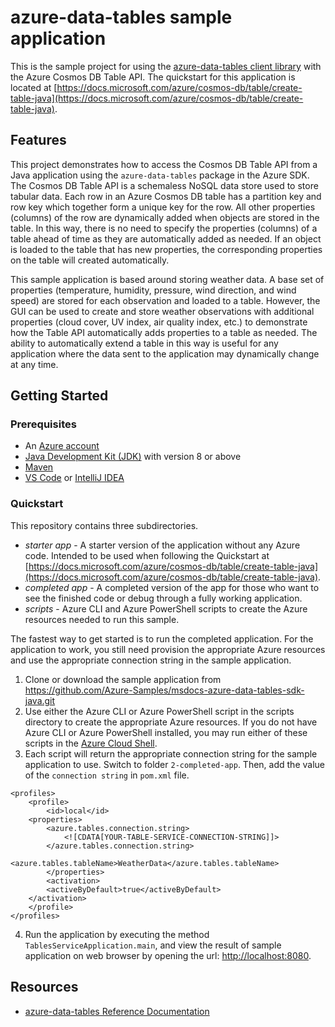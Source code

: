 # azure-data-tables sample application

This is the sample project for using the [azure-data-tables client library](https://search.maven.org/artifact/com.azure/azure-data-tables) with the Azure Cosmos DB Table API.  The quickstart for this application is located at [https://docs.microsoft.com/azure/cosmos-db/table/create-table-java](https://docs.microsoft.com/azure/cosmos-db/table/create-table-java).

## Features

This project demonstrates how to access the Cosmos DB Table API from a Java application using the `azure-data-tables` package in the Azure SDK. The Cosmos DB Table API is a schemaless NoSQL data store used to store tabular data. Each row in an Azure Cosmos DB table has a partition key and row key which together form a unique key for the row. All other properties (columns) of the row are dynamically added when objects are stored in the table. In this way, there is no need to specify the properties (columns) of a table ahead of time as they are automatically added as needed. If an object is loaded to the table that has new properties, the corresponding properties on the table will created automatically.

This sample application is based around storing weather data. A base set of properties (temperature, humidity, pressure, wind direction, and wind speed) are stored for each observation and loaded to a table. However, the GUI can be used to create and store weather observations with additional properties (cloud cover, UV index, air quality index, etc.) to demonstrate how the Table API automatically adds properties to a table as needed. The ability to automatically extend a table in this way is useful for any application where the data sent to the application may dynamically change at any time.

## Getting Started

### Prerequisites

- An [Azure account](https://docs.microsoft.com/dotnet/azure/create-azure-account)
- [Java Development Kit (JDK)](https://docs.microsoft.com/java/azure/jdk/?view=azure-java-stable) with version 8 or above
- [Maven](https://maven.apache.org/)
- [VS Code](https://code.visualstudio.com/) or [IntelliJ IDEA](https://www.jetbrains.com/idea/) 

### Quickstart

This repository contains three subdirectories.
- *starter app* - A starter version of the application without any Azure code. Intended to be used when following the Quickstart at [https://docs.microsoft.com/azure/cosmos-db/table/create-table-java](https://docs.microsoft.com/azure/cosmos-db/table/create-table-java).
- *completed app* - A completed version of the app for those who want to see the finished code or debug through a fully working application.
- *scripts* - Azure CLI and Azure PowerShell scripts to create the Azure resources needed to run this sample.

The fastest way to get started is to run the completed application. For the application to work, you still need provision the appropriate Azure resources and use the appropriate connection string in the sample application.

1. Clone or download the sample application from https://github.com/Azure-Samples/msdocs-azure-data-tables-sdk-java.git
2. Use either the Azure CLI or Azure PowerShell script in the scripts directory to create the appropriate Azure resources. If you do not have Azure CLI or Azure PowerShell installed, you may run either of these scripts in the [Azure Cloud Shell](https://shell.azure.com).
3. Each script will return the appropriate connection string for the sample application to use. Switch to folder `2-completed-app`. Then, add the value of the `connection string` in `pom.xml` file.
```
<profiles>
    <profile>
        <id>local</id>
	<properties>
	    <azure.tables.connection.string>
	        <![CDATA[YOUR-TABLE-SERVICE-CONNECTION-STRING]]>
	    </azure.tables.connection.string>
            <azure.tables.tableName>WeatherData</azure.tables.tableName>
        </properties>
        <activation>
	    <activeByDefault>true</activeByDefault>
	</activation>
    </profile>
</profiles>
```
4. Run the application by executing the method `TablesServiceApplication.main`, and view the result of sample application on web browser by opening the url: [http://localhost:8080](http://localhost:8080).

## Resources

- [azure-data-tables Reference Documentation](https://docs.microsoft.com/java/api/overview/azure/data-tables-readme?view=azure-java-stable)
